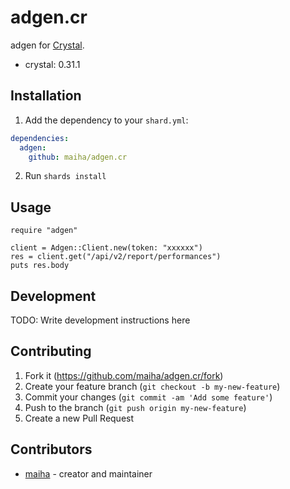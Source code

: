 # adgen.cr

adgen for [Crystal](http://crystal-lang.org/).

- crystal: 0.31.1

## Installation

1. Add the dependency to your `shard.yml`:

```yaml
dependencies:
  adgen:
    github: maiha/adgen.cr
```

2. Run `shards install`

## Usage

```crystal
require "adgen"

client = Adgen::Client.new(token: "xxxxxx")
res = client.get("/api/v2/report/performances")
puts res.body
```

## Development

TODO: Write development instructions here

## Contributing

1. Fork it (<https://github.com/maiha/adgen.cr/fork>)
2. Create your feature branch (`git checkout -b my-new-feature`)
3. Commit your changes (`git commit -am 'Add some feature'`)
4. Push to the branch (`git push origin my-new-feature`)
5. Create a new Pull Request

## Contributors

- [maiha](https://github.com/maiha) - creator and maintainer

